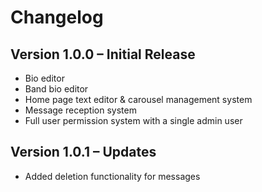 # Changelog

## Version 1.0.0 – Initial Release
- Bio editor
- Band bio editor
- Home page text editor & carousel management system
- Message reception system
- Full user permission system with a single admin user

## Version 1.0.1 – Updates
- Added deletion functionality for messages
